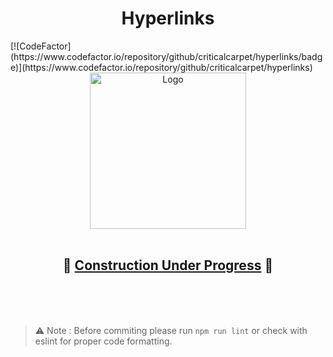 <h1 align="center">Hyperlinks</h1>
[![CodeFactor](https://www.codefactor.io/repository/github/criticalcarpet/hyperlinks/badge)](https://www.codefactor.io/repository/github/criticalcarpet/hyperlinks)
<br>

<div align="center">
        <img src="https://user-images.githubusercontent.com/71554953/140651329-d470aa20-ca03-42d6-87d6-30d6ad0090be.png" alt="Logo" title="Hyperlinks" width="250" height="250"/>
</div>

<br>
<h2 align="center">🚧 <u>Construction Under Progress</u> 🚧</h2>
<br><br><br>

> ⚠ Note : Before commiting please run `npm run lint` or check with eslint for proper code formatting.
